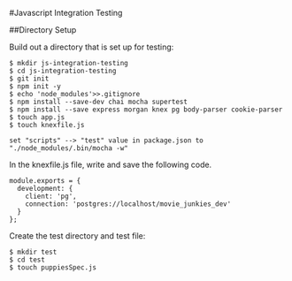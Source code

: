 #Javascript Integration Testing

##Directory Setup

Build out a directory that is set up for testing:
```
$ mkdir js-integration-testing
$ cd js-integration-testing
$ git init
$ npm init -y
$ echo 'node_modules'>>.gitignore
$ npm install --save-dev chai mocha supertest
$ npm install --save express morgan knex pg body-parser cookie-parser
$ touch app.js
$ touch knexfile.js

set "scripts" --> "test" value in package.json to "./node_modules/.bin/mocha -w"
```
In the knexfile.js file, write and save the following code.
```
module.exports = {
  development: {
    client: 'pg',
    connection: 'postgres://localhost/movie_junkies_dev'
  }
};
```
Create the test directory and test file:
```
$ mkdir test
$ cd test
$ touch puppiesSpec.js
```
